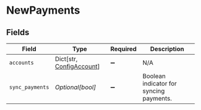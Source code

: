 # NewPayments


## Fields

| Field                                                            | Type                                                             | Required                                                         | Description                                                      |
| ---------------------------------------------------------------- | ---------------------------------------------------------------- | ---------------------------------------------------------------- | ---------------------------------------------------------------- |
| `accounts`                                                       | Dict[str, [ConfigAccount](../../models/shared/configaccount.md)] | :heavy_minus_sign:                                               | N/A                                                              |
| `sync_payments`                                                  | *Optional[bool]*                                                 | :heavy_minus_sign:                                               | Boolean indicator for syncing payments.                          |